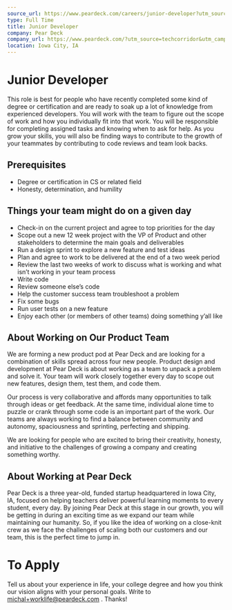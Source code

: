 ```yaml
---
source_url: https://www.peardeck.com/careers/junior-developer?utm_source=techcorridor&utm_campaign=March2017Hiring
type: Full Time
title: Junior Developer
company: Pear Deck
company_url: https://www.peardeck.com/?utm_source=techcorridor&utm_campaign=March2017Hiring
location: Iowa City, IA
---
```



# Junior Developer

This role is best for people who have recently completed some kind of degree or certification and are ready to soak up a lot of knowledge from experienced developers. You will work with the team to figure out the scope of work and how you individually fit into that work. You will be responsible for completing assigned tasks and knowing when to ask for help.  As you grow your skills, you will also be finding ways to contribute to the growth of your teammates by contributing to code reviews and team look backs.

## Prerequisites

  - Degree or certification in CS or related field
  - Honesty, determination, and humility


## Things your team might do on a given day
  - Check-in on the current project and agree to top priorities for the day
  - Scope out a new 12 week project with the VP of Product and other stakeholders to determine the main goals and deliverables
  - Run a design sprint to explore a new feature and test ideas
  - Plan and agree to work to be delivered at the end of a two week period
  - Review the last two weeks of work to discuss what is working and what isn’t working in your team process
  - Write code
  - Review someone else’s code
  - Help the customer success team troubleshoot a problem
  - Fix some bugs
  - Run user tests on a new feature
  - Enjoy each other (or members of other teams) doing something y’all like



## About Working on Our Product Team

We are forming a new product pod at Pear Deck and are looking for a combination of skills spread across four new people.  Product design and development at Pear Deck is about working as a team to unpack a problem and solve it. Your team will work closely together every day to scope out new features, design them, test them, and code them.

Our process is very collaborative and affords many opportunities to talk through ideas or get feedback. At the same time, individual alone time to puzzle or crank through some code is an important part of the work. Our teams are always working to find a balance between community and autonomy, spaciousness and sprinting, perfecting and shipping.

We are looking for people who are excited to bring their creativity, honesty, and initiative to the challenges of growing a company and creating something worthy.


## About Working at Pear Deck

Pear Deck is a three year-old, funded startup headquartered in Iowa City, IA, focused on helping teachers deliver powerful learning moments to every student, every day. By joining Pear Deck at this stage in our growth, you will be getting in during an exciting time as we expand our team while maintaining our humanity.  So, if you like the idea of working on a close-knit crew as we face the challenges of scaling both our customers and our team, this is the perfect time to jump in.

# To Apply

Tell us about your experience in life, your college degree and how you think our vision aligns with your personal goals. Write to michal+worklife@peardeck.com . Thanks!
